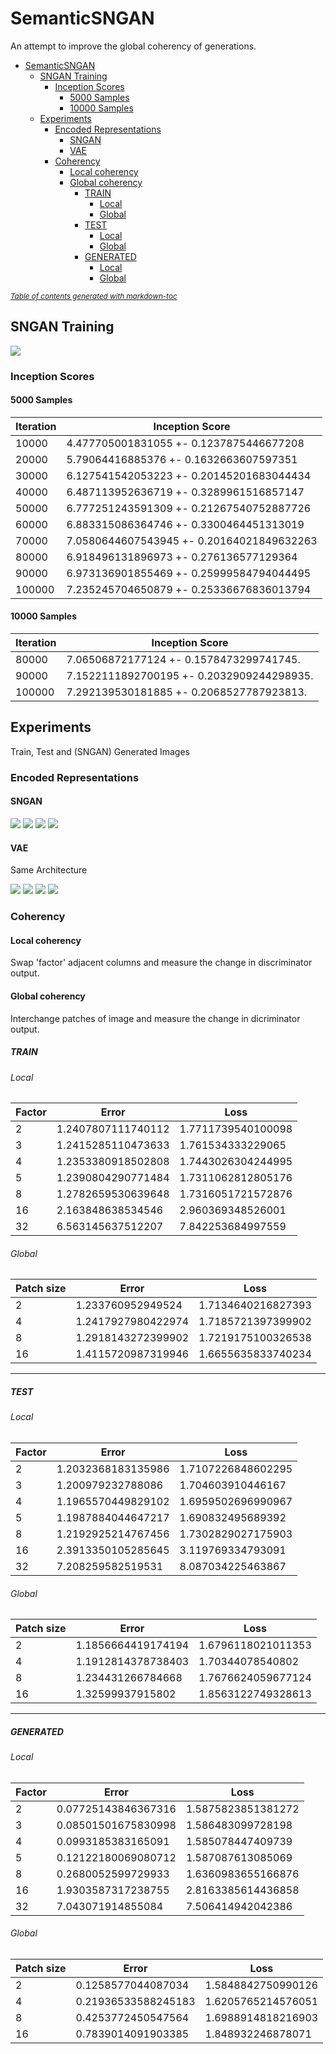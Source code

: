 # SemanticSNGAN
An attempt to improve the global coherency of generations.
- [SemanticSNGAN](#semanticsngan)
  * [SNGAN Training](#sngan-training)
    + [Inception Scores](#inception-scores)
      - [5000 Samples](#5000-samples)
      - [10000 Samples](#10000-samples)
  * [Experiments](#experiments)
    + [Encoded Representations](#encoded-representations)
      - [SNGAN](#sngan)
      - [VAE](#vae)
    + [Coherency](#coherency)
      - [Local coherency](#local-coherency)
      - [Global coherency](#global-coherency)
        * [TRAIN](#train)
          + [Local](#local)
          + [Global](#global)
        * [TEST](#test)
          + [Local](#local-1)
          + [Global](#global-1)
        * [GENERATED](#generated)
          + [Local](#local-2)
          + [Global](#global-2)

<small><i><a href='http://ecotrust-canada.github.io/markdown-toc/'>Table of contents generated with markdown-toc</a></i></small>


## SNGAN Training

<img src=https://github.com/sudeepkatakol/SemanticSNGAN/blob/master/tf-SNDCGAN-master/Training%20Images/100000.png />

### Inception Scores

#### 5000 Samples
|Iteration| Inception Score|
|------|-----|
10000| 4.477705001831055 	  +- 0.1237875446677208|
20000| 5.79064416885376 	  +- 0.1632663607597351|
30000|  6.127541542053223   +- 0.20145201683044434|
40000 |  6.487113952636719 	+- 0.3289961516857147|
50000 | 6.777251243591309 	+- 0.21267540752887726|
60000 | 6.883315086364746 	+- 0.3300464451313019|
70000 | 7.0580644607543945  +- 0.20164021849632263|
80000 | 6.918496131896973 	+- 0.276136577129364|
90000 | 6.973136901855469 	+- 0.25999584794044495|
100000| 7.235245704650879 	+- 0.25336676836013794|

#### 10000 Samples
|Iteration| Inception Score|
|------|-----|
80000 | 7.06506872177124  +- 0.1578473299741745.
90000 | 7.1522111892700195 +- 0.2032909244298935.
100000 | 7.292139530181885 +- 0.2068527787923813.


## Experiments
Train, Test and (SNGAN) Generated Images 

### Encoded Representations

#### SNGAN
<img src=https://github.com/sudeepkatakol/SemanticSNGAN/blob/master/desktop_plots/SNGAN_Combined_tsne.png />
<img src=https://github.com/sudeepkatakol/SemanticSNGAN/blob/master/desktop_plots/SNGAN_train_tsne.png />
<img src=https://github.com/sudeepkatakol/SemanticSNGAN/blob/master/desktop_plots/SNGAN_test_tsne.png />
<img src=https://github.com/sudeepkatakol/SemanticSNGAN/blob/master/desktop_plots/SNGAN_generated_tsne.png />

#### VAE
Same Architecture

<img src=https://github.com/sudeepkatakol/SemanticSNGAN/blob/master/desktop_plots/VAE_Combined_tsne.png />
<img src=https://github.com/sudeepkatakol/SemanticSNGAN/blob/master/desktop_plots/VAE_train_tsne.png />
<img src=https://github.com/sudeepkatakol/SemanticSNGAN/blob/master/desktop_plots/VAE_test_tsne.png />
<img src=https://github.com/sudeepkatakol/SemanticSNGAN/blob/master/desktop_plots/VAE_generated_tsne.png />


### Coherency
#### Local coherency
Swap 'factor' adjacent columns and measure the change in discriminator output.

#### Global coherency
Interchange patches of image and measure the change in dicriminator output.
##### TRAIN

###### Local
|Factor|Error| Loss|
|------|-----|-----|
2| 1.2407807111740112 | 1.7711739540100098
3| 1.2415285110473633 | 1.761534333229065
4| 1.2353380918502808 | 1.7443026304244995
5| 1.2390804290771484 | 1.7311062812805176
8| 1.2782659530639648 | 1.7316051721572876
16| 2.163848638534546 | 2.960369348526001
32| 6.563145637512207 | 7.842253684997559


###### Global
|Patch size|Error| Loss|
|------|-----|-----|
2| 1.233760952949524 |1.7134640216827393
4| 1.2417927980422974 |1.7185721397399902
8| 1.2918143272399902 |1.7219175100326538
16| 1.4115720987319946 |1.6655635833740234

------------------------------
##### TEST

###### Local
|Factor|Error| Loss|
|------|-----|-----|
2| 1.2032368183135986| 1.7107226848602295
3| 1.200979232788086 | 1.704603910446167
4| 1.1965570449829102 | 1.6959502696990967
5| 1.1987884044647217 | 1.690832495689392
8| 1.2192925214767456 | 1.7302829027175903
16| 2.3913350105285645 | 3.119769334793091
32| 7.208259582519531 | 8.087034225463867

###### Global
|Patch size|Error| Loss|
|------|-----|-----|
2| 1.1856664419174194| 1.6796118021011353
4| 1.1912814378738403| 1.70344078540802
8| 1.234431266784668| 1.7676624059677124
16| 1.32599937915802| 1.8563122749328613

---------------------------------
##### GENERATED

###### Local
|Factor|Error| Loss|
|------|-----|-----|
2| 0.07725143846367316| 1.5875823851381272
3| 0.08501501675830998| 1.586483099728198
4| 0.0993185383165091 |1.585078447409739
5| 0.12122180069080712 |1.587087613085069
8| 0.2680052599729933 |1.6360983655166876
16| 1.9303587317238755| 2.8163385614436858
32| 7.043071914855084 |7.506414942042386

###### Global
|Patch size|Error| Loss|
|------|-----|-----|
2| 0.1258577044087034| 1.5848842750990126
4| 0.21936533588245183| 1.6205765214576051
8| 0.4253772450547564 |1.6988914818216903
16| 0.7839014091903385 |1.848932246878071
